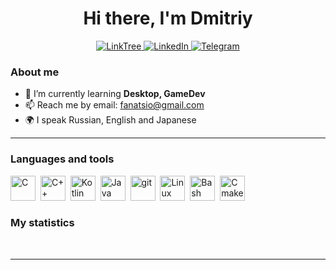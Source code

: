 <div id="header" align="center">
    <h1>Hi there, I'm  Dmitriy </h1>
</div>

<div id="socials" align="center">
    <a href="https://linktr.ee/fanatsio">
    <img src="https://img.shields.io/badge/LinkTree-blue?style=for-the-badge&logo=linktree&logoColor=white" alt="LinkTree"/>
  </a>
  <a href="https://linkedin.com">
    <img src="https://img.shields.io/badge/LinkedIn-blue?style=for-the-badge&logo=linkedin&logoColor=white" alt="LinkedIn"/>
  </a>
  <a href="https://t.me/fanatsio">
    <img src="https://img.shields.io/badge/Telegram-blue?style=for-the-badge&logo=telegram&logoColor=white" alt="Telegram"/>
  </a>
</div>

### About me
- 🌱 I’m currently learning **Desktop, GameDev**
- 📫 Reach me by email: fanatsio@gmail.com
- 🌍 I speak Russian, English and Japanese

---

### Languages and tools

<img src="https://cdn.jsdelivr.net/gh/devicons/devicon/icons/c/c-original.svg" title="C" width="40" height="40"/>&nbsp;
<img src="https://cdn.jsdelivr.net/gh/devicons/devicon/icons/cplusplus/cplusplus-original.svg" title="C++" width="40" height="40"/>&nbsp;
<img src="https://cdn.jsdelivr.net/gh/devicons/devicon/icons/kotlin/kotlin-original.svg" title="Kotlin" width="40" height="40"/>&nbsp;
<img src="https://cdn.jsdelivr.net/gh/devicons/devicon/icons/java/java-original.svg" title="Java" width="40" height="40"/>&nbsp;
<img src="https://cdn.jsdelivr.net/gh/devicons/devicon/icons/git/git-plain.svg" title="git" width="40" height="40"/>&nbsp;
<img src="https://cdn.jsdelivr.net/gh/devicons/devicon/icons/linux/linux-original.svg" title="Linux" width="40" height="40"/>&nbsp;
<img src="https://cdn.jsdelivr.net/gh/devicons/devicon/icons/bash/bash-original.svg" title="Bash" width="40" height="40"/>&nbsp;
<img src="https://cdn.jsdelivr.net/gh/devicons/devicon/icons/cmake/cmake-original.svg" title="Cmake" width="40" height="40"/>&nbsp;

### My statistics

<div id="stat" align="center">
    <img src="https://github-profile-summary-cards.vercel.app/api/cards/profile-details?username=Fanatsio&theme=github_dark" alt=""/>
    <img src="https://github-profile-summary-cards.vercel.app/api/cards/most-commit-language?username=Fanatsio&theme=github_dark" alt=""/>
     <img src="https://github-profile-summary-cards.vercel.app/api/cards/stats?username=Fanatsio&theme=github_dark" alt=""/>
</div>

---

